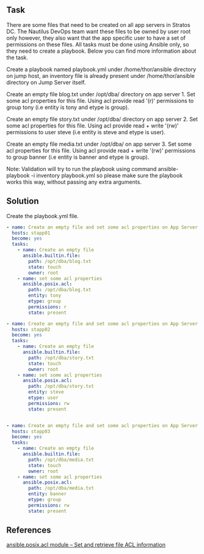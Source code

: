 ## Task

There are some files that need to be created on all app servers in Stratos DC. The Nautilus DevOps team want these files to be owned by user root only however, they also want that the app specific user to have a set of permissions on these files. All tasks must be done using Ansible only, so they need to create a playbook. Below you can find more information about the task.

Create a playbook named playbook.yml under /home/thor/ansible directory on jump host, an inventory file is already present under /home/thor/ansible directory on Jump Server itself.

Create an empty file blog.txt under /opt/dba/ directory on app server 1. Set some acl properties for this file. Using acl provide read '(r)' permissions to group tony (i.e entity is tony and etype is group).

Create an empty file story.txt under /opt/dba/ directory on app server 2. Set some acl properties for this file. Using acl provide read + write '(rw)' permissions to user steve (i.e entity is steve and etype is user).

Create an empty file media.txt under /opt/dba/ on app server 3. Set some acl properties for this file. Using acl provide read + write '(rw)' permissions to group banner (i.e entity is banner and etype is group).

Note: Validation will try to run the playbook using command ansible-playbook -i inventory playbook.yml so please make sure the playbook works this way, without passing any extra arguments.
## Solution

Create the playbook.yml file.

```yml
- name: Create an empty file and set some acl properties on App Server 1
  hosts: stapp01
  become: yes
  tasks:
    - name: Create an empty file
      ansible.builtin.file:
        path: /opt/dba/blog.txt
        state: touch
        owner: root
    - name: set some acl properties
      ansible.posix.acl:
        path: /opt/dba/blog.txt
        entity: tony
        etype: group
        permissions: r
        state: present

- name: Create an empty file and set some acl properties on App Server 2
  hosts: stapp02
  become: yes
  tasks:
    - name: Create an empty file
      ansible.builtin.file:
        path: /opt/dba/story.txt
        state: touch
        owner: root
    - name: set some acl properties
      ansible.posix.acl:
        path: /opt/dba/story.txt
        entity: steve
        etype: user
        permissions: rw
        state: present


- name: Create an empty file and set some acl properties on App Server 3
  hosts: stapp03
  become: yes
  tasks:
    - name: Create an empty file
      ansible.builtin.file:
        path: /opt/dba/media.txt
        state: touch
        owner: root
    - name: set some acl properties
      ansible.posix.acl:
        path: /opt/dba/media.txt
        entity: banner
        etype: group
        permissions: rw
        state: present
```

## References

[ansible.posix.acl module – Set and retrieve file ACL information](https://docs.ansible.com/ansible/latest/collections/ansible/posix/acl_module.html)
